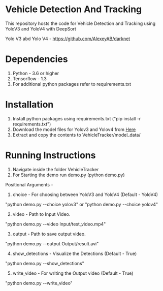 # Vehicle Detection And Tracking
This repository hosts the code for Vehicle Detection and Tracking using YoloV3 and YoloV4 with DeepSort

Yolo V3 abd Yolo V4 - https://github.com/AlexeyAB/darknet

# Dependencies
1. Python - 3.6 or higher
2. Tensorflow - 1.3
3. For additional python packages refer to requirements.txt

# Installation
1. Install python packages using requirements.txt ("pip install -r requirements.txt")
2. Download the model files for Yolov3 and Yolov4 from [Here](https://drive.google.com/file/d/1IpOpnniT1ZBMnT6b5mURQrBWO2FMQKor/view?usp=sharing)
3. Extract and copy the contents to VehicleTracker/model_data/

# Running Instructions
1. Navigate inside the folder VehicleTracker
2. For Starting the demo run demo.py (python demo.py)

Positional Arguments - 

1. choice - For choosing between YoloV3 and YoloV4 (Default - YoloV4)

"python demo.py --choice yolov3" or "python demo.py --choice yolov4"

2. video - Path to Input Video.

"python demo.py --video Input/test_video.mp4"

3. output - Path to save output video.

"python demo.py --output Output/result.avi"

4. show_detections - Visualize the Detections (Default - True)

"python demo.py --show_detections"

5. write_video - For writing the Output video (Default - True)

"python demo.py --write_video"
